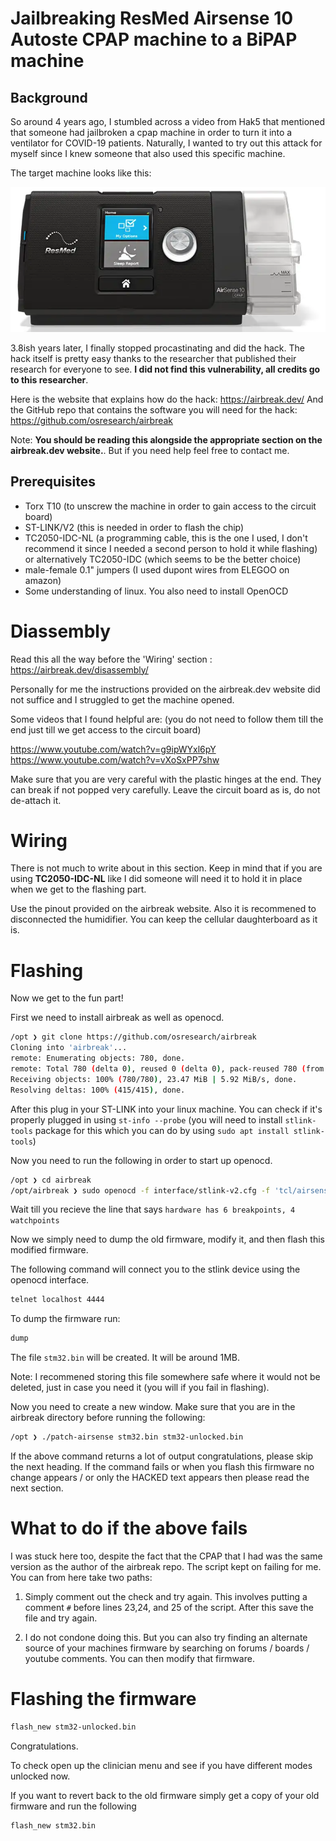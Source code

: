 # Jailbreaking ResMed Airsense 10 Autoste CPAP machine to a BiPAP machine

## Background

So around 4 years ago, I stumbled across a video from Hak5 that mentioned that someone had jailbroken a cpap machine in order to turn it into a ventilator for COVID-19 patients. Naturally, I wanted to try out this attack for myself since I knew someone that also used this specific machine. 

The target machine looks like this:

!["CPAP machine"](assets/cpap.png)

3.8ish years later, I finally stopped procastinating and did the hack. The hack itself is pretty easy thanks to the researcher that published their research for everyone to see. **I did not find this vulnerability, all credits go to this researcher**.

Here is the website that explains how do the hack: https://airbreak.dev/
And the GitHub repo that contains the software you will need for the hack: https://github.com/osresearch/airbreak

Note: **You should be reading this alongside the appropriate section on the airbreak.dev website.**. But if you need help feel free to contact me. 


## Prerequisites
- Torx T10 (to unscrew the machine in order to gain access to the circuit board)
- ST-LINK/V2 (this is needed in order to flash the chip)
- TC2050-IDC-NL (a programming cable, this is the one I used, I don't recommend it since I needed a second person to hold it while flashing) or alternatively TC2050-IDC (which seems to be the better choice)
- male-female 0.1" jumpers (I used dupont wires from ELEGOO on amazon)
- Some understanding of linux. You also need to install OpenOCD

# Diassembly

Read this all the way before the 'Wiring' section : https://airbreak.dev/disassembly/

Personally for me the instructions provided on the airbreak.dev website did not suffice and I struggled to get the machine opened. 

Some videos that I found helpful are: (you do not need to follow them till the end just till we get access to the circuit board)

https://www.youtube.com/watch?v=g9ipWYxl6pY
https://www.youtube.com/watch?v=vXoSxPP7shw

Make sure that you are very careful with the plastic hinges at the end. They can break if not popped very carefully. Leave the circuit board as is, do not de-attach it.

# Wiring

There is not much to write about in this section. Keep in mind that if you are using **TC2050-IDC-NL** like I did someone will need it to hold it in place when we get to the flashing part.

Use the pinout provided on the airbreak website. Also it is recommened to disconnected the humidifier. You can keep the cellular daughterboard as it is.

# Flashing

Now we get to the fun part!

First we need to install airbreak as well as openocd.

```bash
/opt ❯ git clone https://github.com/osresearch/airbreak                                       
Cloning into 'airbreak'...
remote: Enumerating objects: 780, done.
remote: Total 780 (delta 0), reused 0 (delta 0), pack-reused 780 (from 1)
Receiving objects: 100% (780/780), 23.47 MiB | 5.92 MiB/s, done.
Resolving deltas: 100% (415/415), done.
```

After this plug in your ST-LINK into your linux machine. You can check if it's properly plugged in using `st-info --probe` (you will need to install `stlink-tools` package for this which you can do by using `sudo apt install stlink-tools`)

Now you need to run the following in order to start up openocd.

```bash
/opt ❯ cd airbreak 
/opt/airbreak ❯ sudo openocd -f interface/stlink-v2.cfg -f 'tcl/airsense.cfg'
```

Wait till you recieve the line that says `hardware has 6 breakpoints, 4 watchpoints`

Now we simply need to dump the old firmware, modify it, and then flash this modified firmware.

The following command will connect you to the stlink device using the openocd interface.
```bash
telnet localhost 4444
```

To dump the firmware run:
```bash
dump
```

The file `stm32.bin` will be created. It will be around 1MB.

Note: I recommened storing this file somewhere safe where it would not be deleted, just in case you need it (you will if you fail in flashing).

Now you need to create a new window. Make sure that you are in the airbreak directory before running the following:

```bash
/opt ❯ ./patch-airsense stm32.bin stm32-unlocked.bin
```

If the above command returns a lot of output congratulations, please skip the next heading. If the command fails or when you flash this firmware no change appears / or only the HACKED text appears  then please read the next section.

# What to do if the above fails

I was stuck here too, despite the fact that the CPAP that I had was the same version as the author of the airbreak repo. The script kept on failing for me. You can from here take two paths:

1) Simply comment out the check and try again. This involves putting a comment `#` before lines 23,24, and 25 of the script. After this save the file and try again.

2) I do not condone doing this. But you can also try finding an alternate source of your machines firmware by searching on forums / boards / youtube comments. You can then modify that firmware. 

# Flashing the firmware

```bash
flash_new stm32-unlocked.bin
```

Congratulations. 

To check open up the clinician menu and see if you have different modes unlocked now.

If you want to revert back to the old firmware simply get a copy of your old firmware and run the following
```bash
flash_new stm32.bin
```
